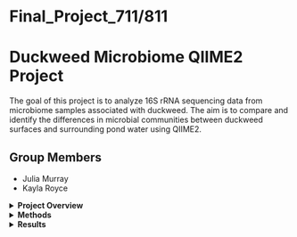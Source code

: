# Final_Project_711/811
# Duckweed Microbiome QIIME2 Project

The goal of this project is to analyze 16S rRNA sequencing data from microbiome samples associated with duckweed. The aim is to compare and identify the differences in microbial communities between duckweed surfaces and surrounding pond water using QIIME2.

## Group Members
- Julia Murray
- Kayla Royce

<details>
  <summary><strong>Project Overview</strong></summary>
This bioinformatic pipeline utilizes data from two sampling locations, each consisting of two treatments, being duckweed surface microbiome and pond water microbiome. Five replicates were performed per treatment/location. The data consisted of 40 FASTQ files with 20 paired-end read samples, each being 250 base pairs long. The 16srRNA sequence were amplified via Illumina HiSeq 2500 format.


The pipeline was created following the QIIME2 "Gut-to-Soil Axis Tutorial", with the goal of classifiying and analyzing microbial taxonomy between sample types and the differences in microbial abundance. 

The final presentation can be found following this link: 


_all code used for the pipeline can be found under "final.sh" and data results can be found in their respective folders in the repo_


</details>

<details>
  <summary><strong>Methods</strong></summary>

  <details>
    <summary>Importing Data</summary>

    Files used: manifest.tsv and metadata.tsv (already demultiplexed)  
    imported via: cp from /tmp/ 

  </details>

  <details>
    <summary>Denoising Preparation</summary>

    Tools used:
    - demux summarize : converts demux.qza into demux.qzv (visualized file)  
      - used to determine where to denoise data

  </details>

  <details>
    <summary>Denoising</summary>

    Tools used:
    - dada2 denoise-paired : used to denoise data  
      - forward reads trimmed at 220 bases  
      - reverse reads trimmed at 200 bases  
    - metadata tabulate : generates QIIME2 visualization of denoised data including feature IDs, sequences, and their counts  
      - used to determine where to filter samples  
    - tools export : used to export ASV representative sequences into BLAST-able file

  </details>

  <details>
    <summary>Filtering</summary>

    Tools used:
    - feature-table filter-samples : removes samples with less than 1000 reads and removes sample ODR-3-3 (had 0 reads)  
    - feature-table summarize-plus : summarized the filtered ASV feature table with metadata information  
    - feature-table tabulate-seqs : creates compiled table of all ASV sequences and their frequency data  
    - feature-table filter-features : filters the feature table so all features must be present in a minimum of 25% of the samples  
    - feature-table filter-seqs : filters ASV representative sequences to match those in feature table  
    - feature-table summarize plus : create visualization of the filtered feature table

  </details>

  <details>
    <summary>Taxonomic Classification</summary>

    Training Classifier  
    Tools used:
    - wget -o silva-138-99-seqs.qza and wget -o silva-138-99-tax.qza  
    - feature-classifier extract reads : filters the classifier for primer sequences  
      - forward primer: GTGCCAGCMGCCGCGGTAA  
      - reverse primer : GGACTACHVGGGTWTCTAAT  
    - feature-classifier fit-classifier-naive-bayes : trains custom classifier using previously filtered reference sequences and taxonomic classifier  

    Taxonomic Classification  
    Tools used:
    - feature-classifier classify-sklearn : assigns taxonomy to samples using the custom trained classifier  
    - feature-table tabulate-seqs : visualizes ASV sequences into feature table with taxonomic information

  </details>

  <details>
    <summary>Phylogenetic Tree Construction</summary>

    Tools used:
    - phylogeny align-to-tree-mafft-fasttree : aligns the features in feature table and creates a rooted tree  
    - while loop used to create "itol.txt" : file with node IDs and assigned genus and species  
    - "rooted_tree.qza" and "itol.txt" uploaded to iTOL for phylogenetic tree construction  
    iTOL: https://itol.embl.de/

  </details>

  <details>
    <summary>K-mer Based Diversity Analysis</summary>

    Tools used:
    - conda activate q2-boots-amplicon-2025.4 : activates QIIME2 environment with boots kmer-diversity commands  
    - boots kmer-diversity : computers kmer based diversity metrics to avoid bias from taxonomic assignment

  </details>

  <details>
    <summary>Alpha-Rarefaction Plot</summary>

    Tools used:
    - diversity alpha-rarefaction: shows if selected sequencing depth contains majority of the species present

  </details>

  <details>
    <summary>Taxonomic Bar-Plot</summary>

    Tools used:
    - taxa barplot : shows taxonomic composition and relative abundance for each sample type

  </details>

  <details>
    <summary>Differential Abundance</summary>

    Tools used:
    - feature-table filter-samples : filters features to compare duckweed and water samples  
    - taxa collapse : collapses ASVs into species-level taxonomy (level 7)  
    - composition ancombc : performs ANCOM-BC testing to identify signficantly different species-level taxa across sample types  
    - composition da-barplot : visualizes results of ANCOM-BC analysis with signficance threshold of 0.001

  </details>

</details>

<details>
  <summary><strong>Results</strong></summary>

  <details>
    <summary>Denoising Plot</summary>
    
![Denoising Plot](images/DenoiseResults.png)
Figure 1.Graph demonstrating the quality scores of sequence bases of forward and reverse reads. The output is used to determine where to trim data during denoising steps of the pipeline. 
  </details>

  <details>
    <summary>Alpha-Rarefaction Plot</summary>
    
![Alpha-Rarefaction 1](images/Alphararefaction.plot1.png)
Figure 2.Graph that demonstrates if denoised data maintains an adequate amount of features by comparing shannon index to sequencing depths. The output suggests that duckweed samples have a higher shannon index and greater microbial diversity. Plateaus of both samples demonstrate that most diversity was captured during denoising steps. 
![Alpha-Rarefaction 2](images/Alphararefaction.plot2.png)
Figure 3. Graph that demonstrates if denoised data maintains an adequate amount of features by comparing number of samples to sequencing depth. The output suggests that the duckweed samples manitain a higher retention across all sequencing depths, compared to water samples. As depth increases, fewer samples meet the depth threshold of both sample types. 
  </details>

  <details>
    <summary>Diversity Analysis</summary>
    
![Diversity 1](images/PCA.shannonvbraycurtis.svg) 
Figure 4. PCA that compares the alpha diversity test of shannon entropy to the beta diversity test of braycurtis (accounts for 81% of variance). The output suggests that the water samples are less diverse per sample, but are compositionally distinct, while duckweed samples are more diverse within each sample and forms distinct cluster groups. The duckweed samples have rich and consistent microbial communities. 
![Diversity 2](images/PCA.jaccardvfeatures.svg)
Figure 5. PCA that compares the alpha diversity test of observed features, which tests for richness, and the beta diversity test jaccard (accounts for 55% of variance), which tests for presence/absence of microbes. The output suggests that water samples are richer in taxa count, due to having more observed features, and demonstrates intra-group variation, likely attributed to differences in sampling locations. The duckweed samples are more variable in richness due to some samples having fewer taxa.

  </details>

  <details>
    <summary>Taxonomic Bar Plot</summary>
    
![Taxonomic Bar Plot](images/TaxonomicBarPlot.Bars.svg)
![Taxonomic Bar Plot Key](images/TaxonomicBarPlot.Key.svg)
Figure 6. Taxonomic Bar Plot that demonstrates the species of microbes present, along with the frequencies, in duckweed samples (left) and water samples (right). 

  </details>

  <details>
    <summary>Phylogenetic Tree</summary>
    
![Tree 1](images/PhylogeneticTreewithKey.png)
Figure 7. Phylogenetic tree that demonstrates the genus groups and species of microbial communities present across all samples. The tree infers genetic relationships between each species. 

  </details>

  <details>
    <summary>Differential Abundance</summary>

![Differential Abundance](images/DiffAbundance.ANCOMBC.png)
Figure 8. Bar plot that utilizes ANCOM-BC testing to demonstrate that log fold change between species groups in water samples and duckweed samples. The output suggests that the water samples are enriched with s.Raphidocelis, cyanobacteria, phacus trimarginatus, and flavobacteria, while the water samples are depleted in unassigned microbe taxa, peptrostreptococcales tissierellales, and mitochondria, in comparison to duckweed samples. 

  </details>

</details>

